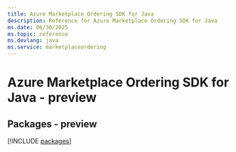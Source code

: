 ```yaml
---
title: Azure Marketplace Ordering SDK for Java
description: Reference for Azure Marketplace Ordering SDK for Java
ms.date: 06/30/2025
ms.topic: reference
ms.devlang: java
ms.service: marketplaceordering
---
```

# Azure Marketplace Ordering SDK for Java - preview
## Packages - preview
[!INCLUDE [packages](marketplace-ordering-index.md)]